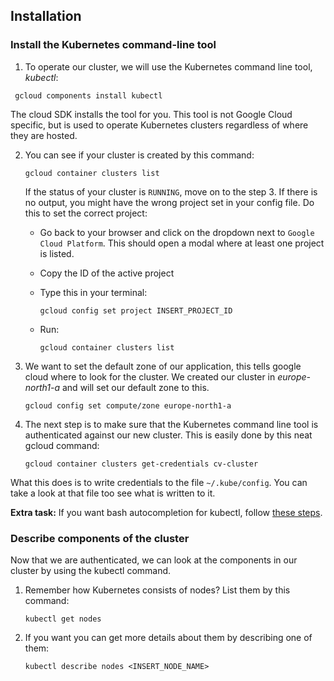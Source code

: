 ## Installation 

### Install the Kubernetes command-line tool
1. To operate our cluster, we will use the Kubernetes command line tool, *kubectl*:
  ```
   gcloud components install kubectl
  ```

The cloud SDK installs the tool for you. This tool is not Google Cloud specific, but is used to operate Kubernetes clusters regardless of where they are hosted.

2. You can see if your cluster is created by this command:
   
   ```
   gcloud container clusters list
   ```

    If the status of your cluster is `RUNNING`, move on to the step 3. If there is no output, you might have the wrong project set in your config file. Do this to set the correct project:
  
    - Go back to your browser and click on the dropdown next to `Google Cloud Platform`. This should open a modal where at least one project is listed.
    - Copy the ID of the active project
    - Type this in your terminal:
  
        ```
        gcloud config set project INSERT_PROJECT_ID
        ```
    
    - Run:
    
        ```
        gcloud container clusters list
        ```
    
3. We want to set the default zone of our application, this tells google cloud where to look for the cluster.
We created our cluster in *europe-north1-a* and will set our default zone to this. 

    ```
    gcloud config set compute/zone europe-north1-a
    ``` 

4. The next step is to make sure that the Kubernetes command line tool is authenticated against our new cluster. This is easily done by this neat gcloud command:
    ```
   gcloud container clusters get-credentials cv-cluster
   ```

What this does is to write credentials to the file `~/.kube/config`. You can take a look at that file too see what is written to it.

**Extra task:** If you want bash autocompletion for kubectl, follow [these steps](https://kubernetes.io/docs/tasks/tools/install-kubectl/#enabling-shell-autocompletion).

### Describe components of the cluster
Now that we are authenticated, we can look at the components in our cluster by using the kubectl command.

1. Remember how Kubernetes consists of nodes? List them by this command:

    ```
   kubectl get nodes
   ```

2. If you want you can get more details about them by describing one of them:

    ```
   kubectl describe nodes <INSERT_NODE_NAME>
   ```
